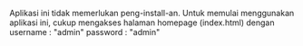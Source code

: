 Aplikasi ini tidak memerlukan peng-install-an.
Untuk memulai menggunakan aplikasi ini, cukup mengakses halaman homepage
(index.html) dengan 
	username : "admin"
	password : "admin"